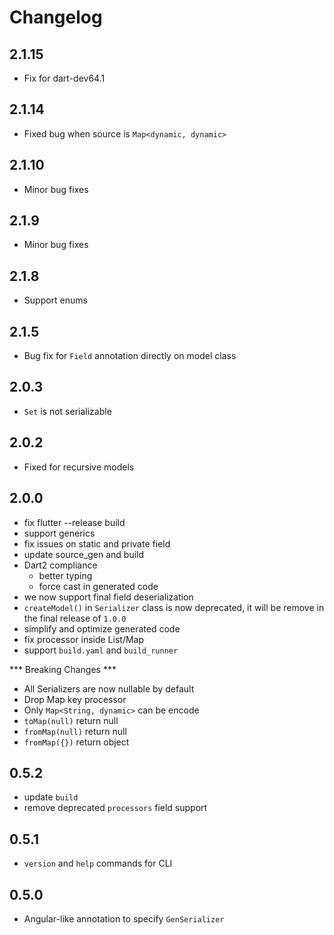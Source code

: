 # Changelog

## 2.1.15

+ Fix for dart-dev64.1

## 2.1.14

+ Fixed bug when source is `Map<dynamic, dynamic>`

## 2.1.10

+ Minor bug fixes

## 2.1.9

+ Minor bug fixes

## 2.1.8

+ Support enums

## 2.1.5

+ Bug fix for `Field` annotation directly on model class

## 2.0.3

+ `Set` is not serializable

## 2.0.2

+ Fixed for recursive models

## 2.0.0

- fix flutter --release build
- support generics
- fix issues on static and private field
- update source_gen and build
- Dart2 compliance
    + better typing
    + force cast in generated code
- we now support final field deserialization
- `createModel()` in `Serializer` class is now deprecated, it will be remove in the final release of `1.0.0`
- simplify and optimize generated code
- fix processor inside List/Map
- support `build.yaml` and `build_runner`

*** Breaking Changes ***
- All Serializers are now nullable by default
- Drop Map key processor
- Only `Map<String, dynamic>` can be encode
- `toMap(null)` return null
- `fromMap(null)` return null
- `fromMap({})` return object


## 0.5.2

- update `build`
- remove deprecated `processors` field support

## 0.5.1

- `version` and `help` commands for CLI

## 0.5.0

- Angular-like annotation to specify `GenSerializer`
